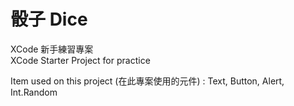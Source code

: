 # 骰子 Dice
XCode 新手練習專案<br>
XCode Starter Project for practice

Item used on this project (在此專案使用的元件) : Text, Button, Alert, Int.Random
